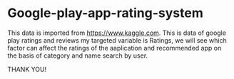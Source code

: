 # Google-play-app-rating-system

This data is imported from https://www.kaggle.com. This is data of google play ratings and reviews
my targeted variable is Ratings, we will see which factor can affect the ratings of the aaplication and
recommended app on the basis of category and name search by user.

THANK YOU!
